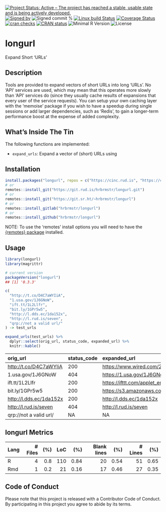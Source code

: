 
[![Project Status: Active – The project has reached a stable, usable
state and is being actively
developed.](https://www.repostatus.org/badges/latest/active.svg)](https://www.repostatus.org/#active)
[![Signed
by](https://img.shields.io/badge/Keybase-Verified-brightgreen.svg)](https://keybase.io/hrbrmstr)
![Signed commit
%](https://img.shields.io/badge/Signed_Commits-100%25-lightgrey.svg)
[![Linux build
Status](https://travis-ci.org/hrbrmstr/longurl.svg?branch=master)](https://travis-ci.org/hrbrmstr/longurl)
[![Coverage
Status](https://codecov.io/gh/hrbrmstr/longurl/branch/master/graph/badge.svg)](https://codecov.io/gh/hrbrmstr/longurl)
[![cran
checks](https://cranchecks.info/badges/worst/longurl)](https://cranchecks.info/pkgs/longurl)
[![CRAN
status](https://www.r-pkg.org/badges/version/longurl)](https://www.r-pkg.org/pkg/longurl)
![Minimal R
Version](https://img.shields.io/badge/R%3E%3D-3.6.0-blue.svg)
![License](https://img.shields.io/badge/License-MIT-blue.svg)

# longurl

Expand Short ‘URLs’

## Description

Tools are provided to expand vectors of short URLs into long ‘URLs’. No
‘API’ services are used, which may mean that this operates more slowly
than ‘API’ services do (since they usually cache results of expansions
that every user of the service requests). You can setup your own caching
layer with the ‘memoise’ package if you wish to have a speedup during
single sessions or add larger dependencies, such as ‘Redis’, to gain a
longer-term performance boost at the expense of added complexity.

## What’s Inside The Tin

The following functions are implemented:

  - `expand_urls`: Expand a vector of (short) URLs using

## Installation

``` r
install.packages("longurl", repos = c("https://cinc.rud.is", "https://cloud.r-project.org/"))
# or
remotes::install_git("https://git.rud.is/hrbrmstr/longurl.git")
# or
remotes::install_git("https://git.sr.ht/~hrbrmstr/longurl")
# or
remotes::install_gitlab("hrbrmstr/longurl")
# or
remotes::install_github("hrbrmstr/longurl")
```

NOTE: To use the ‘remotes’ install options you will need to have the
[{remotes} package](https://github.com/r-lib/remotes) installed.

## Usage

``` r
library(longurl)
library(magrittr)

# current version
packageVersion("longurl")
## [1] '0.3.3'
```

``` r
c(
  "http://t.co/D4C7aWYIiA",
  "1.usa.gov/1J6GNoW",
  "ift.tt/1L2Llfr",
  "bit.ly/1GPr5w5",
  "http://l.dds.ec/1da152x",
  "http://l.rud.is/seven",
  "qrp://not a valid url/"
) -> test_urls

expand_urls(test_urls) %>% 
  dplyr::select(orig_url, status_code, expanded_url) %>% 
  knitr::kable()
```

| orig\_url                 | status\_code | expanded\_url                                                                                              |
| :------------------------ | :----------- | :--------------------------------------------------------------------------------------------------------- |
| <http://t.co/D4C7aWYIiA>  | 200          | <https://www.wired.com/2015/06/airlines-security-hole-grounded-polish-planes/>                             |
| 1.usa.gov/1J6GNoW         | 404          | <https://1.usa.gov/1J6GNoW>                                                                                |
| ift.tt/1L2Llfr            | 200          | <https://ifttt.com/applet_embeds/299814p/image?width=660&height=340>                                       |
| bit.ly/1GPr5w5            | 200          | <https://s3.amazonaws.com/features.ifttt.com/blog_images/Channels/Weebly+final+banner+with+IFTTT+logo.png> |
| <http://l.dds.ec/1da152x> | 200          | <http://l.dds.ec/1da152x>                                                                                  |
| <http://l.rud.is/seven>   | 404          | <http://l.rud.is/seven>                                                                                    |
| qrp://not a valid url/    | NA           | NA                                                                                                         |

## longurl Metrics

| Lang | \# Files | (%) | LoC |  (%) | Blank lines |  (%) | \# Lines |  (%) |
| :--- | -------: | --: | --: | ---: | ----------: | ---: | -------: | ---: |
| R    |        4 | 0.8 | 110 | 0.84 |          20 | 0.54 |       51 | 0.65 |
| Rmd  |        1 | 0.2 |  21 | 0.16 |          17 | 0.46 |       27 | 0.35 |

## Code of Conduct

Please note that this project is released with a Contributor Code of
Conduct. By participating in this project you agree to abide by its
terms.
